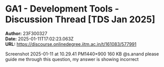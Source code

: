 # GA1 - Development Tools - Discussion Thread [TDS Jan 2025]

**Author:** 23F300327  
**Date:** 2025-01-11T17:02:23.063Z  
**URL:** https://discourse.onlinedegree.iitm.ac.in/t/161083/577991

Screenshot 2025-01-11 at 10.29.41 PM1440×900 160 KB
@s.anand  please guide me through this question, my answer is showing incorrect
